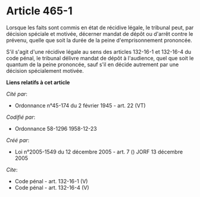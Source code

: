 # Article 465-1

Lorsque les faits sont commis en état de récidive légale, le tribunal peut, par décision spéciale et motivée, décerner mandat
de dépôt ou d'arrêt contre le prévenu, quelle que soit la durée de la peine d'emprisonnement prononcée.

S'il s'agit d'une récidive légale au sens des articles 132-16-1 et 132-16-4 du code pénal, le tribunal délivre mandat de
dépôt à l'audience, quel que soit le quantum de la peine prononcée, sauf s'il en décide autrement par une décision
spécialement motivée.

**Liens relatifs à cet article**

_Cité par_:

  - Ordonnance n°45-174 du 2 février 1945 - art. 22 (VT)

_Codifié par_:

  - Ordonnance 58-1296 1958-12-23

_Créé par_:

  - Loi n°2005-1549 du 12 décembre 2005 - art. 7 () JORF 13 décembre 2005

_Cite_:

  - Code pénal - art. 132-16-1 (V)
  - Code pénal - art. 132-16-4 (V)
